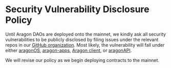# Security Vulnerability Disclosure Policy

Until Aragon DAOs are deployed onto the mainnet, we kindly ask all security vulnerabilities to be publicly disclosed by filing issues under the relevant repos in our [GitHub organization](http://github.com/aragon/). Most likely, the vulnerability will fall under either [aragonOS](http://github.com/aragon/aragonOS), [aragon-apps](http://github.com/aragon/aragon-apps), [Aragon client](http://github.com/aragon/aragon), or [aragonAPI](http://github.com/aragon/aragon.js).

We will revise our policy as we begin deploying contracts to the mainnet.
